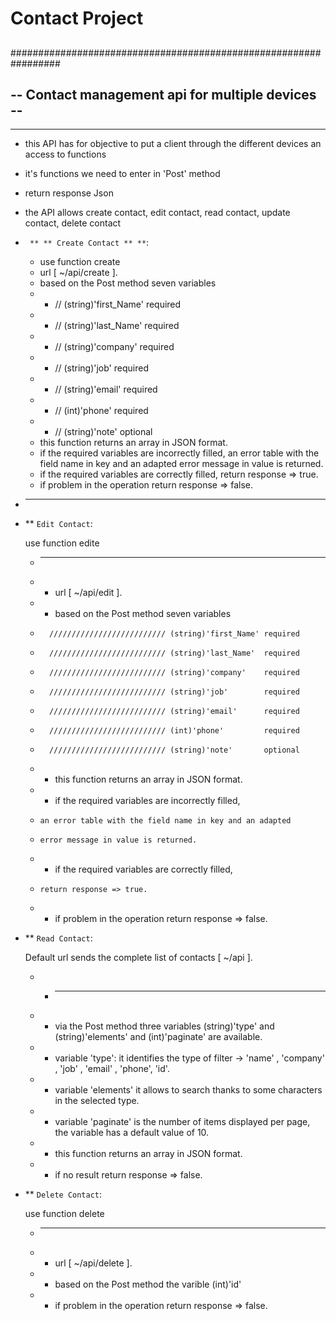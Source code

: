 # Contact Project
##
#################################################################
##   -- Contact management api for multiple devices --          #



 --  --
- this API has for objective to put a client through the different devices an access to functions 
- it's functions we need to enter in 'Post' method
- return response Json
- the API allows create contact, edit contact, read contact, update contact, delete contact


-  ` ** ** Create Contact ** **`:
    * use function create 
    * url [ ~/api/create ].
    * based on the Post method seven variables
    *   * // (string)'first_Name' required 
    *   * // (string)'last_Name'  required
    *   * // (string)'company'    required
    *   * // (string)'job'        required
    *   * // (string)'email'      required
    *   * // (int)'phone'         required
    *   * // (string)'note'       optional
    * this function returns an array in JSON format.
    * if the required variables are incorrectly filled, an error table with the field name in key and an adapted error message in value is returned. 
    * if the required variables are correctly filled, return response => true.
    * if problem in the operation return response => false.
*  -- -- -- -- -- -- -- -- -- --

- ** `Edit Contact`:

    use function edite
    *   -- -- -- -- -- --
    *   * url [ ~/api/edit ].
    *   * based on the Post method seven variables
    *       ////////////////////////// (string)'first_Name' required 
    *       ////////////////////////// (string)'last_Name'  required
    *       ////////////////////////// (string)'company'    required
    *       ////////////////////////// (string)'job'        required
    *       ////////////////////////// (string)'email'      required
    *       ////////////////////////// (int)'phone'         required
    *       ////////////////////////// (string)'note'       optional
    *   * this function returns an array in JSON format.
    *   * if the required variables are incorrectly filled,
    *     an error table with the field name in key and an adapted
    *     error message in value is returned.
    *   * if the required variables are correctly filled,
    *     return response => true.
    *   * if problem in the operation return response => false.


- ** `Read Contact`:

    Default url sends the complete list of contacts [ ~/api ].
    *   * -- -- -- -- --
    *   * via the Post method three variables (string)'type' and (string)'elements' and (int)'paginate' are available.
    *   * variable 'type': it identifies the type of filter -> 'name' , 'company' , 'job' , 'email' , 'phone', 'id'.
    *   * variable 'elements' it allows to search thanks to some characters in the selected type.
    *   * variable 'paginate' is the number of items displayed per page, the variable has a default value of 10.
    *   * this function returns an array in JSON format.
    *   * if no result return response => false.


- ** `Delete Contact`:

    use function delete
    *   -- -- -- -- -- -- -- --
    *   * url [ ~/api/delete ].
    *   * based on the Post method the varible (int)'id'
    *   * if problem in the operation return response => false.
